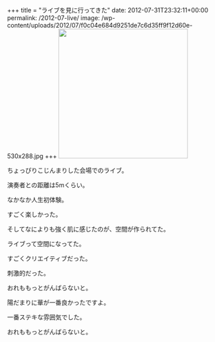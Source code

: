 +++
title = "ライブを見に行ってきた"
date: 2012-07-31T23:32:11+00:00
permalink: /2012-07-live/
image: /wp-content/uploads/2012/07/f0c04e684d9251de7c6d35ff9f12d60e-530x288.jpg
+++
[<img src="http://5000164.jp/wp-content/uploads/2012/07/f0c04e684d9251de7c6d35ff9f12d60e-300x300.jpg" alt="" title="de_20120728_ライブ" width="300" height="300" class="aligncenter size-medium wp-image-269" srcset="http://5000164.jp/wp-content/uploads/2012/07/f0c04e684d9251de7c6d35ff9f12d60e-300x300.jpg 300w, http://5000164.jp/wp-content/uploads/2012/07/f0c04e684d9251de7c6d35ff9f12d60e-150x150.jpg 150w, http://5000164.jp/wp-content/uploads/2012/07/f0c04e684d9251de7c6d35ff9f12d60e.jpg 530w" sizes="(max-width: 300px) 100vw, 300px" />](http://5000164.jp/wp-content/uploads/2012/07/f0c04e684d9251de7c6d35ff9f12d60e.jpg)

ちょっぴりこじんまりした会場でのライブ。
  
演奏者との距離は5mくらい。
  
なかなか人生初体験。
  
すごく楽しかった。

そしてなによりも強く肌に感じたのが、空間が作られてた。
  
ライブって空間になってた。
  
すごくクリエイティブだった。
  
刺激的だった。
  
おれももっとがんばらないと。

陽だまりに華が一番良かったですよ。
  
一番ステキな雰囲気でした。
  
おれももっとがんばらないと。